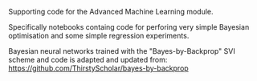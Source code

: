 Supporting code for the Advanced Machine Learning module.

Specifically notebooks containg code for perforing very simple Bayesian
optimisation and some simple regression experiments.

Bayesian neural networks trained with the "Bayes-by-Backprop" SVI scheme
and code is adapted and updated from:
https://github.com/ThirstyScholar/bayes-by-backprop
